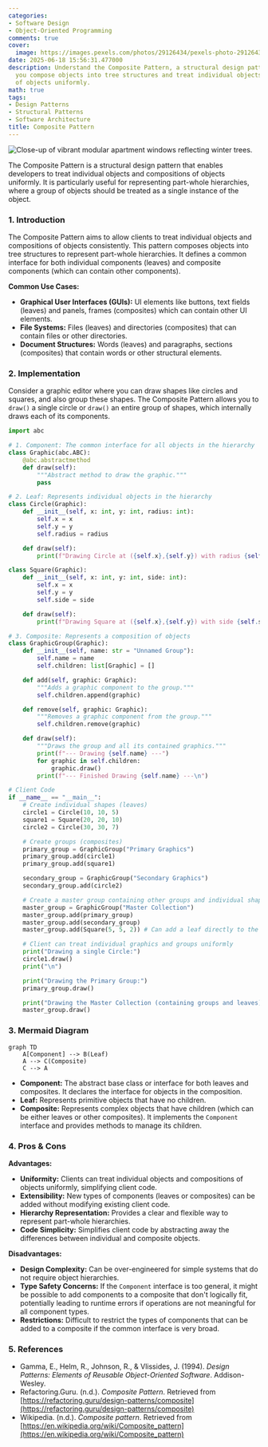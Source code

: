 ```yaml
---
categories:
- Software Design
- Object-Oriented Programming
comments: true
cover:
  image: https://images.pexels.com/photos/29126434/pexels-photo-29126434.jpeg?auto=compress&cs=tinysrgb&h=650&w=940
date: 2025-06-18 15:56:31.477000
description: Understand the Composite Pattern, a structural design pattern that lets
  you compose objects into tree structures and treat individual objects and compositions
  of objects uniformly.
math: true
tags:
- Design Patterns
- Structural Patterns
- Software Architecture
title: Composite Pattern
---
```


![Close-up of vibrant modular apartment windows reflecting winter trees.](https://images.pexels.com/photos/29126434/pexels-photo-29126434.jpeg?auto=compress&cs=tinysrgb&h=650&w=940 "Close-up of vibrant modular apartment windows reflecting winter trees.")


The Composite Pattern is a structural design pattern that enables developers to treat individual objects and compositions of objects uniformly. It is particularly useful for representing part-whole hierarchies, where a group of objects should be treated as a single instance of the object.

### 1. Introduction

The Composite Pattern aims to allow clients to treat individual objects and compositions of objects consistently. This pattern composes objects into tree structures to represent part-whole hierarchies. It defines a common interface for both individual components (leaves) and composite components (which can contain other components).

**Common Use Cases:**
*   **Graphical User Interfaces (GUIs):** UI elements like buttons, text fields (leaves) and panels, frames (composites) which can contain other UI elements.
*   **File Systems:** Files (leaves) and directories (composites) that can contain files or other directories.
*   **Document Structures:** Words (leaves) and paragraphs, sections (composites) that contain words or other structural elements.

### 2. Implementation

Consider a graphic editor where you can draw shapes like circles and squares, and also group these shapes. The Composite Pattern allows you to `draw()` a single circle or `draw()` an entire group of shapes, which internally draws each of its components.

```python
import abc

# 1. Component: The common interface for all objects in the hierarchy
class Graphic(abc.ABC):
    @abc.abstractmethod
    def draw(self):
        """Abstract method to draw the graphic."""
        pass

# 2. Leaf: Represents individual objects in the hierarchy
class Circle(Graphic):
    def __init__(self, x: int, y: int, radius: int):
        self.x = x
        self.y = y
        self.radius = radius

    def draw(self):
        print(f"Drawing Circle at ({self.x},{self.y}) with radius {self.radius}")

class Square(Graphic):
    def __init__(self, x: int, y: int, side: int):
        self.x = x
        self.y = y
        self.side = side

    def draw(self):
        print(f"Drawing Square at ({self.x},{self.y}) with side {self.side}")

# 3. Composite: Represents a composition of objects
class GraphicGroup(Graphic):
    def __init__(self, name: str = "Unnamed Group"):
        self.name = name
        self.children: list[Graphic] = []

    def add(self, graphic: Graphic):
        """Adds a graphic component to the group."""
        self.children.append(graphic)

    def remove(self, graphic: Graphic):
        """Removes a graphic component from the group."""
        self.children.remove(graphic)

    def draw(self):
        """Draws the group and all its contained graphics."""
        print(f"--- Drawing {self.name} ---")
        for graphic in self.children:
            graphic.draw()
        print(f"--- Finished Drawing {self.name} ---\n")

# Client Code
if __name__ == "__main__":
    # Create individual shapes (leaves)
    circle1 = Circle(10, 10, 5)
    square1 = Square(20, 20, 10)
    circle2 = Circle(30, 30, 7)

    # Create groups (composites)
    primary_group = GraphicGroup("Primary Graphics")
    primary_group.add(circle1)
    primary_group.add(square1)

    secondary_group = GraphicGroup("Secondary Graphics")
    secondary_group.add(circle2)

    # Create a master group containing other groups and individual shapes
    master_group = GraphicGroup("Master Collection")
    master_group.add(primary_group)
    master_group.add(secondary_group)
    master_group.add(Square(5, 5, 2)) # Can add a leaf directly to the master group

    # Client can treat individual graphics and groups uniformly
    print("Drawing a single Circle:")
    circle1.draw()
    print("\n")

    print("Drawing the Primary Group:")
    primary_group.draw()

    print("Drawing the Master Collection (containing groups and leaves):")
    master_group.draw()
```

### 3. Mermaid Diagram

```mermaid
graph TD
    A[Component] --> B(Leaf)
    A --> C(Composite)
    C --> A
```
*   **Component:** The abstract base class or interface for both leaves and composites. It declares the interface for objects in the composition.
*   **Leaf:** Represents primitive objects that have no children.
*   **Composite:** Represents complex objects that have children (which can be either leaves or other composites). It implements the `Component` interface and provides methods to manage its children.

### 4. Pros & Cons

**Advantages:**
*   **Uniformity:** Clients can treat individual objects and compositions of objects uniformly, simplifying client code.
*   **Extensibility:** New types of components (leaves or composites) can be added without modifying existing client code.
*   **Hierarchy Representation:** Provides a clear and flexible way to represent part-whole hierarchies.
*   **Code Simplicity:** Simplifies client code by abstracting away the differences between individual and composite objects.

**Disadvantages:**
*   **Design Complexity:** Can be over-engineered for simple systems that do not require object hierarchies.
*   **Type Safety Concerns:** If the `Component` interface is too general, it might be possible to add components to a composite that don't logically fit, potentially leading to runtime errors if operations are not meaningful for all component types.
*   **Restrictions:** Difficult to restrict the types of components that can be added to a composite if the common interface is very broad.

### 5. References

*   Gamma, E., Helm, R., Johnson, R., & Vlissides, J. (1994). *Design Patterns: Elements of Reusable Object-Oriented Software*. Addison-Wesley.
*   Refactoring.Guru. (n.d.). *Composite Pattern*. Retrieved from [https://refactoring.guru/design-patterns/composite](https://refactoring.guru/design-patterns/composite)
*   Wikipedia. (n.d.). *Composite pattern*. Retrieved from [https://en.wikipedia.org/wiki/Composite_pattern](https://en.wikipedia.org/wiki/Composite_pattern)